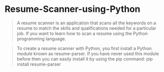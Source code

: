 # Resume-Scanner-using-Python

> A resume scanner is an application that scans all the keywords on a resume to match the skills and qualifications needed for a particular job. If you want to learn how to scan a resume using the Python programming language.

> To create a resume scanner with Python, you first install a Python module known as resume-parser. If you have never used this module before then you can easily install it by using the pip command: pip install resume-parser

